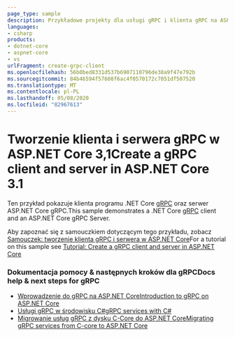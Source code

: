 ```yaml
---
page_type: sample
description: Przykładowe projekty dla usługi gRPC i klienta gRPC na ASP.NET Core.
languages:
- csharp
products:
- dotnet-core
- aspnet-core
- vs
urlFragment: create-grpc-client
ms.openlocfilehash: 56b0bed8331d537b6907110796de38a9f47e792b
ms.sourcegitcommit: 84b46594f57608f6ac4f0570172c7051df507520
ms.translationtype: MT
ms.contentlocale: pl-PL
ms.lasthandoff: 05/08/2020
ms.locfileid: "82967613"
---
```

# <a name="create-a-grpc-client-and-server-in-aspnet-core-31"></a><span data-ttu-id="a8a77-102">Tworzenie klienta i serwera gRPC w ASP.NET Core 3,1</span><span class="sxs-lookup"><span data-stu-id="a8a77-102">Create a gRPC client and server in ASP.NET Core 3.1</span></span>

<span data-ttu-id="a8a77-103">Ten przykład pokazuje klienta programu .NET Core [gRPC](https://grpc.io/docs/guides/) oraz serwer ASP.NET Core gRPC.</span><span class="sxs-lookup"><span data-stu-id="a8a77-103">This sample demonstrates a .NET Core [gRPC](https://grpc.io/docs/guides/) client and an ASP.NET Core gRPC Server.</span></span>

<span data-ttu-id="a8a77-104">Aby zapoznać się z samouczkiem dotyczącym tego przykładu, zobacz [Samouczek: tworzenie klienta gRPC i serwera w ASP.NET Core](https://docs.microsoft.com/aspnet/core/tutorials/grpc/grpc-start?view=aspnetcore-3.1&tabs=visual-studio)</span><span class="sxs-lookup"><span data-stu-id="a8a77-104">For a tutorial on this sample see [Tutorial: Create a gRPC client and server in ASP.NET Core](https://docs.microsoft.com/aspnet/core/tutorials/grpc/grpc-start?view=aspnetcore-3.1&tabs=visual-studio)</span></span>

### <a name="docs-help--next-steps-for-grpc"></a><span data-ttu-id="a8a77-105">Dokumentacja pomocy & następnych kroków dla gRPC</span><span class="sxs-lookup"><span data-stu-id="a8a77-105">Docs help & next steps for gRPC</span></span>

* [<span data-ttu-id="a8a77-106">Wprowadzenie do gRPC na ASP.NET Core</span><span class="sxs-lookup"><span data-stu-id="a8a77-106">Introduction to gRPC on ASP.NET Core</span></span>](https://docs.microsoft.com/aspnet/core/grpc/index?view=aspnetcore-3.0)
* [<span data-ttu-id="a8a77-107">Usługi gRPC w środowisku C#</span><span class="sxs-lookup"><span data-stu-id="a8a77-107">gRPC services with C#</span></span>](https://docs.microsoft.com/aspnet/core/grpc/basics?view=aspnetcore-3.0)
* [<span data-ttu-id="a8a77-108">Migrowanie usług gRPC z dysku C-Core do ASP.NET Core</span><span class="sxs-lookup"><span data-stu-id="a8a77-108">Migrating gRPC services from C-core to ASP.NET Core</span></span>](https://docs.microsoft.com/aspnet/core/grpc/migration?view=aspnetcore-3.0)